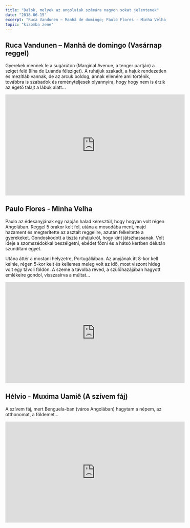 ```yaml
---
title: "Dalok, melyek az angolaiak számára nagyon sokat jelentenek"
date: "2018-06-15"
excerpt: "Ruca Vandunen – Manhã de domingo; Paulo Flores - Minha Velha; Hélvio - Muxima Uamiê. A jövőben bővülni fog a lista."
topic: "kizomba zene"
---
```


## Ruca Vandunen – Manhã de domingo (Vasárnap reggel)

Gyerekek mennek le a sugárúton (Marginal Avenue, a tenger partján) a sziget felé (Ilha de Luanda félsziget). A ruhájuk szakadt, a hajuk rendezetlen és mezítláb vannak, de az arcuk boldog, annak ellenére ami történik, továbbra is szabadok és reményteljesek olyannyira, hogy hogy nem is érzik az égető talajt a lábuk alatt...

<div class="embed-responsive embed-responsive-16by9">
  <iframe class="center-align mx-auto mthalf shadow2" width="560" height="315" src="https://www.youtube.com/embed/VuVQ0nsSJZQ?rel=0" frameborder="0" allow="encrypted-media" allowfullscreen></iframe>
</div>

## Paulo Flores - Minha Velha

Paulo az édesanyjának egy napján halad keresztül, hogy hogyan volt régen Angolában. Reggel 5 órakor kelt fel, utána a mosodába ment, majd hazament és megterítette az asztalt reggelire, azután felkeltette a gyerekeket. Gondoskodott a tiszta ruhájukról, hogy kint játszhassanak. Volt ideje a szomszédokkal beszélgetni, ebédet főzni és a hátsó kertben délután szundítani egyet.

Utána áttér a mostani helyzetre, Portugáliában. Az anyjának itt 8-kor kell kelnie, régen 5-kor kelt és kellemes meleg volt az idő, most viszont hideg volt egy távoli földön. A szeme a távolba réved, a szülőhazájában hagyott emlékeire gondol, visszasírva a múltat...

<div class="embed-responsive embed-responsive-16by9">
  <iframe class="center-align mx-auto mthalf shadow2" width="560" height="315" src="https://www.youtube.com/embed/uJF_jJE7b24?rel=0" frameborder="0" allow="encrypted-media" allowfullscreen></iframe>
</div>

## Hélvio - Muxima Uamiê (A szívem fáj)

A szívem fáj, mert Benguela-ban (város Angolában) hagytam a népem, az otthonomat, a földemet...

<div class="embed-responsive embed-responsive-16by9">
  <iframe class="center-align mx-auto mthalf shadow2" width="560" height="315" src="https://www.youtube.com/embed/tw3pqPqsEe8?rel=0" frameborder="0" allow="encrypted-media" allowfullscreen></iframe>
</div>